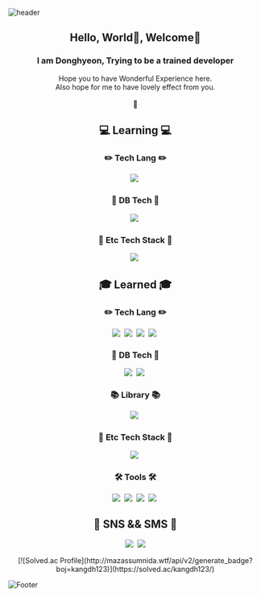 
![header](https://capsule-render.vercel.app/api?type=waving&color=0:EEFF00,100:a82da8&height=130&section=header&text=👋Dear🌲%20there🌲,%20Deer🦌%20here🌲%20hears🌲%20you👋&animation=twinkling&fontColor=964B00&fontSize=25)

<h2 align="center"> Hello, World👋, Welcome🤗</h2>
<h3 align="center">I am Donghyeon, Trying to be a trained developer</h3>
<p align="center">
  Hope you to have Wonderful Experience here.<br/>
  Also hope for me to have lovely effect from you.<br/><br/>
  🐳
</p>
<h2 align="center">💻 Learning 💻</h2>
<h3 align="center">✏️ Tech Lang ✏️</h3>
<p align="center">
  <img src="https://img.shields.io/badge/c++-ff6412?style=flat&logo=c%2B%2B&logoColor=white">&nbsp
</p> 
</p>
<h3 align="center">📁 DB Tech 📁</h3>
<p align="center">
<img src="https://img.shields.io/badge/MongoDB-3766AB?style=flat&logo=mongodb&logoColor=white"/></a>&nbsp
</p>
<h3 align="center">📎 Etc Tech Stack 📎</h3>
<p align="center">
  <img src="https://img.shields.io/badge/Docker-DB3552?style=flat&logo=Docker&logoColor=white"/></a>&nbsp
</p>

<h2 align="center">🎓 Learned 🎓</h2>
<h3 align="center">✏️ Tech Lang ✏️</h3>
<p align="center">
  <img src="https://img.shields.io/badge/ES6-ff0000?style=flat&logo=javascript&logoColor=white"/></a>&nbsp 
  <img src="https://img.shields.io/badge/Python-ffb13b?style=flat&logo=python&logoColor=white"/></a>&nbsp 
  <img src="https://img.shields.io/badge/css-64ff64?style=flat&logo=css3&logoColor=white"/></a>&nbsp
  <img src="https://img.shields.io/badge/HTML-8b00ff?style=flat&logo=html5&logoColor=white"/></a>&nbsp
</p>
<h3 align="center">📁 DB Tech 📁</h3>
<p align="center">
  <img src="https://img.shields.io/badge/MySql-E6B91E?style=flat&logo=MySql&logoColor=white"/></a>&nbsp
  <img src="https://img.shields.io/badge/Maria-00599C?style=flat&logo=mariadb&logoColor=white"/></a>&nbsp
</p>  

<h3 align="center">📚 Library 📚</h3>
<p align="center">
  <img src="https://img.shields.io/badge/React-E6B91E?style=flat&logo=React&logoColor=white"/></a>&nbsp
</p>
<h3 align="center">📎 Etc Tech Stack 📎</h3>
<p align="center">
  <img src="https://img.shields.io/badge/AffinityPhoto-7E4DD2?style=flat&logo=AffinityPhoto&logoColor=white"/></a>&nbsp
</P>
<h3 align="center">🛠 Tools 🛠</h3>
<p align="center">
  <img src="https://img.shields.io/badge/Visual Studio Code-DB3552?style=flat-square&logo=visualstudiocode&logoColor=white"/></a>&nbsp
  <img src="https://img.shields.io/badge/visual studio IDE-ff64ff?style=flat&logo=visualstudio&logoColor=white"/></a>&nbsp
  <img src="https://img.shields.io/badge/Git-F05032?style=flat&logo=Git&logoColor=white"/></a>&nbsp
  <img src="https://img.shields.io/badge/GitHub-333664?style=flat&logo=GitHub&logoColor=white"/></a>&nbsp
</p>

<h2 align="center"> 🏁 SNS && SMS 🏁 </h2>
<p align="center">
  <a href="https://www.instagram.com/tom_hyeon/"><img src="https://img.shields.io/badge/Instagram-E4405F?style=flat&logo=Instagram&logoColor=white&link=https://www.instagram.com/tom_hyeon/"/></a>&nbsp
  <a href="mailto:kangdh208@gmail.com"><img src="https://img.shields.io/badge/Gmail-d14836?style=flat&logo=Gmail&logoColor=white&link=kangdh208@gmail.com"/></a>
</p>

<p align="center">
  [![Solved.ac Profile](http://mazassumnida.wtf/api/v2/generate_badge?boj=kangdh123)](https://solved.ac/kangdh123/)
</P>
 
![Footer](https://capsule-render.vercel.app/api?type=waving&color=0:a82da8,100:EEFF00&height=90&section=footer)

